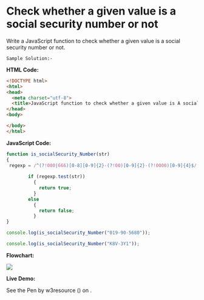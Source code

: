 # Check whether a given value is a social security number or not

Write a JavaScript function to check whether a given value is a social security number or not.

```
Sample Solution:-
```

**HTML Code:**

```html
<!DOCTYPE html>
<html>
<head>
  <meta charset="utf-8">
  <title>JavaScript function to check whether a given value is A social security number or not</title>
</head>
<body>

</body>
</html>

```

**JavaScript Code:**

```js
function is_socialSecurity_Number(str)
{
 regexp = /^(?!000|666)[0-8][0-9]{2}-(?!00)[0-9]{2}-(?!0000)[0-9]{4}$/;
  
        if (regexp.test(str))
          {
            return true;
          }
        else
          {
            return false;
          }
}

console.log(is_socialSecurity_Number("019-90-5680"));

console.log(is_socialSecurity_Number("K8V-3Y1"));

```

**Flowchart:**

![](https://www.w3resource.com/w3r_images/javascript-regexp-exercise-15.png)  

**Live Demo:**

<section class="expand-codepen"><p data-height="380" data-theme-id="0" data-slug-hash="jGLepN" data-default-tab="js,result" data-user="w3resource" data-embed-version="2" data-pen-title="JavaScript - common-editor-exercises" data-editable="true" class="codepen">See the Pen by w3resource () on .</p><codepen></codepen></section>